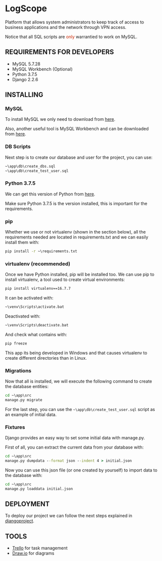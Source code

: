 # LogScope

Platform that allows system administrators to keep track of access to business applications and the network through VPN access.

Notice that all SQL scripts are <span style="color:#CB2400">only</span> warrantied to work on MySQL.

## REQUIREMENTS FOR DEVELOPERS
* MySQL 5.7.28
* MySQL Workbench (Optional)
* Python 3.7.5
* Django 2.2.6

## INSTALLING
### MySQL
To install MySQL we only need to download from [here](https://dev.mysql.com/downloads/windows/installer/5.7.html).

Also, another useful tool is MySQL Workbench and can be downloaded from [here](https://dev.mysql.com/downloads/workbench/).

### DB Scripts
Next step is to create our database and user for the project, you can use:
```cmd
~\app\db\create_dbs.sql
~\app\db\create_test_user.sql
```

### Python 3.7.5
We can get this version of Python from [here](https://www.python.org/downloads/release/python-375/).

Make sure Python 3.7.5 is the version installed, this is important for the requirements.

### pip
Whether we use or not virtualenv (shown in the section below), all the requirements needed are located in requirements.txt and we can easily 
install them with:
```cmd
pip install -r ~\requirements.txt
```

### virtualenv (recommended)
Once we have Python installed, pip will be installed too.
We can use pip to install virtualenv, a tool used to create virtual environments:
```cmd
pip install virtualenv==16.7.7
```

It can be activated with:
```cmd
~\venv\Scripts\activate.bat
```
Deactivated with:
```cmd
~\venv\Scripts\deactivate.bat
```
And check what contains with:
```cmd
pip freeze
```
This app its being developed in Windows and that causes virtualenv to create different directories than in Linux.

### Migrations
Now that all is installed, we will execute the following command to create the database entities:
```cmd
cd ~\app\src
manage.py migrate
```
For the last step, you can use the ```~\app\db\create_test_user.sql``` script as an example of initial data.

### Fixtures
Django provides an easy way to set some initial data with manage.py.

First of all, you can extract the current data from your database with:
```cmd
cd ~\app\src
manage.py dumpdata --format json --indent 4 > initial.json
```
Now you can use this json file (or one created by yourself) to import data to the database with:
```cmd
cd ~\app\src
manage.py loaddata initial.json
```

## DEPLOYMENT
To deploy our project we can follow the next steps explained in [djangoproject](https://docs.djangoproject.com/en/2.2/howto/deployment/).

## TOOLS

* [Trello](https://trello.com/) for task management
* [Draw.io](https://www.draw.io/) for diagrams
